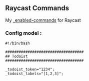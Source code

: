 ## Raycast Commands

My [_enabled-commands](https://github.com/raycast/script-commands/tree/master/_enabled-commands) for Raycast


### Config model :

```shell
#!/bin/bash

###################################
## Todoist
###################################

_todoist_token="1234";
_todoist_labels="[1,2,3]";
```
